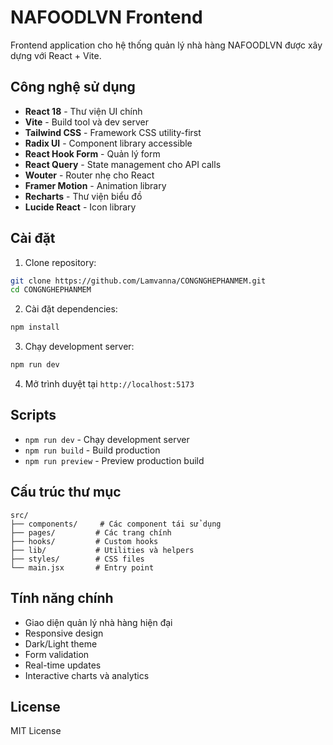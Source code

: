 # NAFOODLVN Frontend

Frontend application cho hệ thống quản lý nhà hàng NAFOODLVN được xây dựng với React + Vite.

## Công nghệ sử dụng

- **React 18** - Thư viện UI chính
- **Vite** - Build tool và dev server
- **Tailwind CSS** - Framework CSS utility-first
- **Radix UI** - Component library accessible
- **React Hook Form** - Quản lý form
- **React Query** - State management cho API calls
- **Wouter** - Router nhẹ cho React
- **Framer Motion** - Animation library
- **Recharts** - Thư viện biểu đồ
- **Lucide React** - Icon library

## Cài đặt

1. Clone repository:
```bash
git clone https://github.com/Lamvanna/CONGNGHEPHANMEM.git
cd CONGNGHEPHANMEM
```

2. Cài đặt dependencies:
```bash
npm install
```

3. Chạy development server:
```bash
npm run dev
```

4. Mở trình duyệt tại `http://localhost:5173`

## Scripts

- `npm run dev` - Chạy development server
- `npm run build` - Build production
- `npm run preview` - Preview production build

## Cấu trúc thư mục

```
src/
├── components/     # Các component tái sử dụng
├── pages/         # Các trang chính
├── hooks/         # Custom hooks
├── lib/           # Utilities và helpers
├── styles/        # CSS files
└── main.jsx       # Entry point
```

## Tính năng chính

- Giao diện quản lý nhà hàng hiện đại
- Responsive design
- Dark/Light theme
- Form validation
- Real-time updates
- Interactive charts và analytics

## License

MIT License
